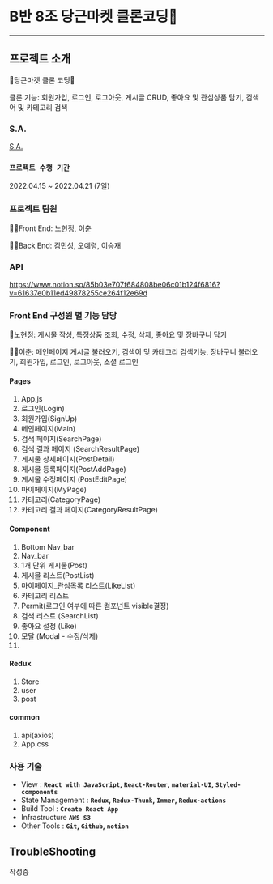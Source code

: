 # B반 8조 당근마켓 클론코딩🥕
---
## 프로젝트 소개
🥕당근마켓 클론 코딩🥕

클론 기능: 회원가입, 로그인, 로그아웃, 게시글 CRUD, 좋아요 및 관심상품 담기, 검색어 및 카테고리 검색

### S.A.

[S.A.](https://www.notion.so/8-00adac21af6d49699787e1bd1b5774c7) 

### `프로젝트 수행 기간`

2022.04.15 ~ 2022.04.21 (7일)

### 프로젝트 팀원

👩‍💻Front End: 노현정, 이춘

🧑‍💻Back End: 김민성, 오예령, 이승재

### API
https://www.notion.so/85b03e707f684808be06c01b124f6816?v=61637e0b11ed49878255ce264f12e69d

### Front End 구성원 별 기능 담당

👩노현정: 게시물 작성, 특정상품 조회, 수정, 삭제, 좋아요 및 장바구니 담기

👱‍♂️이춘: 메인페이지 게시글 불러오기, 검색어 및 카테고리 검색기능, 장바구니 불러오기, 회원가입, 로그인, 로그아웃, 소셜 로그인

#### Pages

1. App.js
2. 로그인(Login) 
3. 회원가입(SignUp) 
4. 메인페이지(Main)
5. 검색 페이지(SearchPage)
6. 검색 결과 페이지 (SearchResultPage)
7. 게시물 상세페이지(PostDetail)
8. 게시물 등록페이지(PostAddPage)
9. 게시물 수정페이지 (PostEditPage)
10. 마이페이지(MyPage)
11. 카테고리(CategoryPage)
12. 카테고리 결과 페이지(CategoryResultPage)

#### Component

1. Bottom Nav_bar
2. Nav_bar
3. 1개 단위 게시물(Post)
4. 게시물 리스트(PostList)
5. 마이페이지_관심목록 리스트(LikeList)
6. 카테고리 리스트
7. Permit(로그인 여부에 따른 컴포넌트 visible결정)
8. 검색 리스트 (SearchList)
9. 좋아요 설정 (Like)
10. 모달 (Modal - 수정/삭제)
11. 

#### Redux

1. Store
2. user
3. post

#### common

1. api(axios)
3. App.css

### 사용 기술

- View : **`React with JavaScript`, `React-Router`, `material-UI`, `Styled-components`**
- State Management : **`Redux`, `Redux-Thunk`, `Immer`, `Redux-actions`**
- Build Tool : **`Create React App`**
- Infrastructure **`AWS S3`**
- Other Tools : **`Git`, `Github`, `notion`**

## TroubleShooting
작성중
